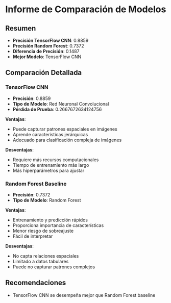 # Informe de Comparación de Modelos

## Resumen

- **Precisión TensorFlow CNN**: 0.8859
- **Precisión Random Forest**: 0.7372
- **Diferencia de Precisión**: 0.1487
- **Mejor Modelo**: TensorFlow CNN

## Comparación Detallada

### TensorFlow CNN

- **Precisión**: 0.8859
- **Tipo de Modelo**: Red Neuronal Convolucional
- **Pérdida de Prueba**: 0.2667672634124756

**Ventajas**:
- Puede capturar patrones espaciales en imágenes
- Aprende características jerárquicas
- Adecuado para clasificación compleja de imágenes

**Desventajas**:
- Requiere más recursos computacionales
- Tiempo de entrenamiento más largo
- Más hiperparámetros para ajustar

### Random Forest Baseline

- **Precisión**: 0.7372
- **Tipo de Modelo**: Random Forest

**Ventajas**:
- Entrenamiento y predicción rápidos
- Proporciona importancia de características
- Menor riesgo de sobreajuste
- Fácil de interpretar

**Desventajas**:
- No capta relaciones espaciales
- Limitado a datos tabulares
- Puede no capturar patrones complejos

## Recomendaciones

- TensorFlow CNN se desempeña mejor que Random Forest baseline
